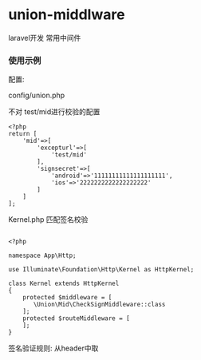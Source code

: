 # union-middlware

laravel开发 常用中间件

### 使用示例

配置:

config/union.php

不对 test/mid进行校验的配置
````
<?php
return [
    'mid'=>[
        'excepturl'=>[
            'test/mid'
        ],
        'signsecret'=>[
            'android'=>'11111111111111111111',
            'ios'=>'2222222222222222222'
        ]
    ]
];

````

Kernel.php
匹配签名校验
```

<?php

namespace App\Http;

use Illuminate\Foundation\Http\Kernel as HttpKernel;

class Kernel extends HttpKernel
{
    protected $middleware = [
       \Union\Mid\CheckSignMiddleware::class
    ];
    protected $routeMiddleware = [
    ];
}

```

签名验证规则:
从header中取